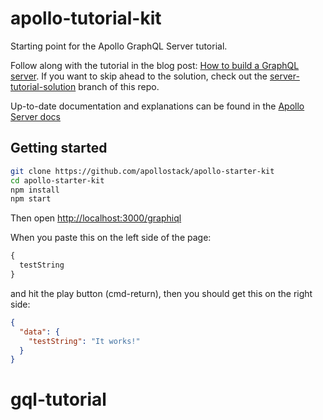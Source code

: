 # apollo-tutorial-kit

Starting point for the Apollo GraphQL Server tutorial.

Follow along with the tutorial in the blog post: [How to build a GraphQL server](https://medium.com/apollo-stack/tutorial-building-a-graphql-server-cddaa023c035#.wy5h1htxs). If you want to skip ahead to the solution, check out the [server-tutorial-solution](https://github.com/apollographql/apollo-tutorial-kit/tree/server-tutorial-solution) branch of this repo.

Up-to-date documentation and explanations can be found in the [Apollo Server docs](https://www.apollographql.com/docs/apollo-server/)

## Getting started

```bash
git clone https://github.com/apollostack/apollo-starter-kit
cd apollo-starter-kit
npm install
npm start
```

Then open [http://localhost:3000/graphiql](http://localhost:3000/graphiql)

When you paste this on the left side of the page:

```graphql
{
  testString
}
```

and hit the play button (cmd-return), then you should get this on the right side:

```json
{
  "data": {
    "testString": "It works!"
  }
}
```
# gql-tutorial
